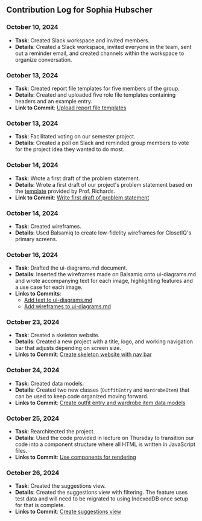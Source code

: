 ## Contribution Log for Sophia Hubscher

### October 10, 2024
- **Task**: Created Slack workspace and invited members.
- **Details**: Created a Slack workspace, invited everyone in the team, sent out a reminder email, and created channels within the workspace to organize conversation.

### October 13, 2024
- **Task**: Created report file templates for five members of the group.
- **Details**: Created and uploaded five role file templates containing headers and an example entry.
- **Link to Commit**: [Upload report file templates](https://github.com/nhan0504/CS326/commit/70898c33a6d23de04ac99f530e303a7a70f5f920)

### October 13, 2024
- **Task**: Facilitated voting on our semester project.
- **Details**: Created a poll on Slack and reminded group members to vote for the project idea they wanted to do most.

### October 14, 2024
- **Task**: Wrote a first draft of the problem statement.
- **Details**: Wrote a first draft of our project's problem statement based on the [template](https://github.com/umass-cs-326/ms02-example/blob/main/team/m2/problem.md) provided by Prof. Richards.
- **Link to Commit**: [Write first draft of problem statement
](https://github.com/nhan0504/CS326/commit/d154f7491d8b4026fd1e22698833970d91f6eeaa)

### October 14, 2024
- **Task**: Created wireframes.
- **Details**: Used Balsamiq to create low-fidelity wireframes for ClosetIQ's primary screens.

### October 16, 2024
- **Task**: Drafted the ui-diagrams.md document.
- **Details**: Inserted the wireframes made on Balsamiq onto ui-diagrams.md and wrote accompanying text for each image, highlighting features and a use case for each image.
- **Links to Commits**:
  - [Add text to ui-diagrams.md](https://github.com/nhan0504/CS326/commit/aa7b6abb93fdf237de39fb75ad1e6e83692bb92b)
  - [Add wireframes to ui-diagrams.md](https://github.com/nhan0504/CS326/commit/4ec2d74cf83cd750f1c9819d84d1ea8f1bbaf88e)

### October 23, 2024
- **Task**: Created a skeleton website.
- **Details**: Created a new project with a title, logo, and working navigation bar that adjusts depending on screen size.
- **Links to Commit**: [Create skeleton website with nav bar](https://github.com/nhan0504/CS326/pull/1/commits/0295ac114a2777c89377a2ff4708353edb79c6e6)

### October 24, 2024
- **Task**: Created data models.
- **Details**: Created two new classes (`OutfitEntry` and `WardrobeItem`) that can be used to keep code organized moving forward.
- **Links to Commit**: [Create outfit entry and wardrobe item data models](https://github.com/nhan0504/CS326/pull/3/commits/6a406fdd527d4da02605a0b384b1116bdcbf309c)

### October 25, 2024
- **Task**: Rearchitected the project.
- **Details**: Used the code provided in lecture on Thursday to transition our code into a component structure where all HTML is written in JavaScript files.
- **Links to Commit**: [Use components for rendering](https://github.com/nhan0504/CS326/pull/6/commits/55e7093bb87e7caf791348b14ec2857d9b151ef5)

### October 26, 2024
- **Task**: Created the suggestions view.
- **Details**: Created the suggestions view with filtering. The feature uses test data and will need to be migrated to using IndexedDB once setup for that is complete.
- **Links to Commit**: [Create suggestions view](https://github.com/nhan0504/CS326/pull/8/commits/ba203cc900d4d7dc2a4b075fbfd1decafbbf3102)
